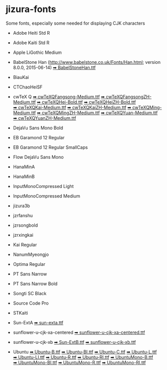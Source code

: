 # jizura-fonts
Some fonts, especially some needed for displaying CJK characters




* Adobe Heiti Std R
* Adobe Kaiti Std R
* Apple LiGothic Medium
* BabelStone Han (http://www.babelstone.co.uk/Fonts/Han.html; version 8.0.0, 2015-06-14)
  [➡&nbsp;BabelStoneHan.ttf](https://github.com/loveencounterflow/jizura-fonts/raw/master/fonts/BabelStoneHan.ttf)
* BiauKai
* CTChaoHeiSF
* cwTeX Q
  [➡&nbsp;cwTeXQFangsong-Medium.ttf](https://github.com/loveencounterflow/jizura-fonts/raw/master/fonts/cwTeXQFangsong-Medium.ttf)
  [➡&nbsp;cwTeXQFangsongZH-Medium.ttf](https://github.com/loveencounterflow/jizura-fonts/raw/master/fonts/cwTeXQFangsongZH-Medium.ttf)
  [➡&nbsp;cwTeXQHei-Bold.ttf](https://github.com/loveencounterflow/jizura-fonts/raw/master/fonts/cwTeXQHei-Bold.ttf)
  [➡&nbsp;cwTeXQHeiZH-Bold.ttf](https://github.com/loveencounterflow/jizura-fonts/raw/master/fonts/cwTeXQHeiZH-Bold.ttf)
  [➡&nbsp;cwTeXQKai-Medium.ttf](https://github.com/loveencounterflow/jizura-fonts/raw/master/fonts/cwTeXQKai-Medium.ttf)
  [➡&nbsp;cwTeXQKaiZH-Medium.ttf](https://github.com/loveencounterflow/jizura-fonts/raw/master/fonts/cwTeXQKaiZH-Medium.ttf)
  [➡&nbsp;cwTeXQMing-Medium.ttf](https://github.com/loveencounterflow/jizura-fonts/raw/master/fonts/cwTeXQMing-Medium.ttf)
  [➡&nbsp;cwTeXQMingZH-Medium.ttf](https://github.com/loveencounterflow/jizura-fonts/raw/master/fonts/cwTeXQMingZH-Medium.ttf)
  [➡&nbsp;cwTeXQYuan-Medium.ttf](https://github.com/loveencounterflow/jizura-fonts/raw/master/fonts/cwTeXQYuan-Medium.ttf)
  [➡&nbsp;cwTeXQYuanZH-Medium.ttf](https://github.com/loveencounterflow/jizura-fonts/raw/master/fonts/cwTeXQYuanZH-Medium.ttf)

* DejaVu Sans Mono Bold
* EB Garamond 12 Regular
* EB Garamond 12 Regular SmallCaps
* Flow DejaVu Sans Mono
* HanaMinA
* HanaMinB
* InputMonoCompressed Light
* InputMonoCompressed Medium
* jizura3b
* jzrfanshu
* jzrsongbold
* jzrxingkai
* Kai Regular
* NanumMyeongjo
* Optima Regular
* PT Sans Narrow
* PT Sans Narrow Bold
* Songti SC Black
* Source Code Pro
* STKaiti
* Sun-ExtA
  [➡&nbsp;sun-exta.ttf](https://github.com/loveencounterflow/jizura-fonts/raw/master/fonts/sun-exta.ttf)
* sunflower-u-cjk-xa-centered
  [➡&nbsp;sunflower-u-cjk-xa-centered.ttf](https://github.com/loveencounterflow/jizura-fonts/raw/master/fonts/sunflower-u-cjk-xa-centered.ttf)
* sunflower-u-cjk-xb
  [➡&nbsp;Sun-ExtB.ttf](https://github.com/loveencounterflow/jizura-fonts/raw/master/fonts/Sun-ExtB.ttf)
  [➡&nbsp;sunflower-u-cjk-xb.ttf](https://github.com/loveencounterflow/jizura-fonts/raw/master/fonts/sunflower-u-cjk-xb.ttf)
* Ubuntu
  [➡&nbsp;Ubuntu-B.ttf](https://github.com/loveencounterflow/jizura-fonts/raw/master/fonts/Ubuntu-B.ttf)
  [➡&nbsp;Ubuntu-BI.ttf](https://github.com/loveencounterflow/jizura-fonts/raw/master/fonts/Ubuntu-BI.ttf)
  [➡&nbsp;Ubuntu-C.ttf](https://github.com/loveencounterflow/jizura-fonts/raw/master/fonts/Ubuntu-C.ttf)
  [➡&nbsp;Ubuntu-L.ttf](https://github.com/loveencounterflow/jizura-fonts/raw/master/fonts/Ubuntu-L.ttf)
  [➡&nbsp;Ubuntu-LI.ttf](https://github.com/loveencounterflow/jizura-fonts/raw/master/fonts/Ubuntu-LI.ttf)
  [➡&nbsp;Ubuntu-R.ttf](https://github.com/loveencounterflow/jizura-fonts/raw/master/fonts/Ubuntu-R.ttf)
  [➡&nbsp;Ubuntu-RI.ttf](https://github.com/loveencounterflow/jizura-fonts/raw/master/fonts/Ubuntu-RI.ttf)
  [➡&nbsp;UbuntuMono-B.ttf](https://github.com/loveencounterflow/jizura-fonts/raw/master/fonts/UbuntuMono-B.ttf)
  [➡&nbsp;UbuntuMono-BI.ttf](https://github.com/loveencounterflow/jizura-fonts/raw/master/fonts/UbuntuMono-BI.ttf)
  [➡&nbsp;UbuntuMono-R.ttf](https://github.com/loveencounterflow/jizura-fonts/raw/master/fonts/UbuntuMono-R.ttf)
  [➡&nbsp;UbuntuMono-RI.ttf](https://github.com/loveencounterflow/jizura-fonts/raw/master/fonts/UbuntuMono-RI.ttf)